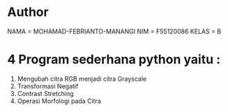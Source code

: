 # Author 
NAMA = MOHAMAD-FEBRIANTO-MANANGI
NIM = F55120086
KELAS = B

# 4 Program sederhana python yaitu :
1. Mengubah citra RGB menjadi citra Grayscale
2. Transformasi Negatif
3. Contrast Stretching
4. Operasi Morfologi pada Citra
